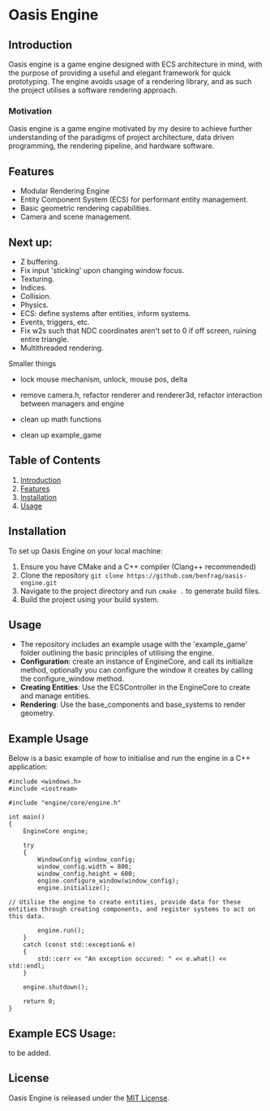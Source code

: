 # Oasis Engine

## Introduction
Oasis engine is a game engine designed with ECS architecture in mind, with the purpose of providing a useful and elegant framework for quick prototyping. The engine avoids usage of a rendering library, and as such the project utilises a software rendering approach.

### Motivation
Oasis engine is a game engine motivated by my desire to achieve further understanding of the paradigms of project architecture, data driven programming, the rendering pipeline, and hardware software.

## Features
- Modular Rendering Engine
- Entity Component System (ECS) for performant entity management.
- Basic geometric rendering capabilities.
- Camera and scene management.

## Next up: 
- Z buffering.
- Fix input 'sticking' upon changing window focus.
- Texturing.
- Indices.
- Collision.
- Physics.
- ECS: define systems after entities, inform systems.
- Events, triggers, etc.
- Fix w2s such that NDC coordinates aren't set to 0 if off screen, ruining entire triangle.
- Multithreaded rendering.

Smaller things
- lock mouse mechanism, unlock, mouse pos, delta

- remove camera.h, refactor renderer and renderer3d, refactor interaction between managers and engine
- clean up math functions
- clean up example_game

## Table of Contents
1. [Introduction](#introduction)
2. [Features](#features)
3. [Installation](#installation)
4. [Usage](#usage)

## Installation
To set up Oasis Engine on your local machine:
1. Ensure you have CMake and a C++ compiler (Clang++ recommended)
2. Clone the repository `git clone https://github.com/benfrag/oasis-engine.git`
3. Navigate to the project directory and run `cmake .` to generate build files.
4. Build the project using your build system.

## Usage
- The repository includes an example usage with the 'example_game' folder outlining the basic principles of utilising the engine.
- **Configuration**: create an instance of EngineCore, and call its initialize method, optionally you can configure the window it creates by calling the configure_window method.
- **Creating Entities**: Use the ECSController in the EngineCore to create and manage entities.
- **Rendering**: Use the base_components and base_systems to render geometry.

## Example Usage
Below is a basic example of how to initialise and run the engine in a C++ application:

```
#include <windows.h>
#include <iostream>

#include "engine/core/engine.h"

int main()
{
    EngineCore engine;

    try
    {
        WindowConfig window_config;
        window_config.width = 800;
        window_config.height = 600;
        engine.configure_window(window_config);
        engine.initialize();

// Utilise the engine to create entities, provide data for these entities through creating components, and register systems to act on this data.

        engine.run();
    }
    catch (const std::exception& e)
    {
        std::cerr << "An exception occured: " << e.what() << std::endl;
    }

    engine.shutdown();

    return 0;
}
```

## Example ECS Usage:
to be added.

## License
Oasis Engine is released under the [MIT License](LICENSE.md).
